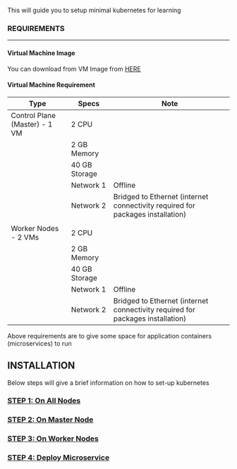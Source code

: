 This will guide you to setup minimal kubernetes for learning

### REQUIREMENTS
---
#### Virtual Machine Image
You can download from VM Image from [HERE](https://bit.ly/Centos7VM-Kubernetes-Image)


#### Virtual Machine Requirement
| Type | Specs| Note
| --- | --- | ---
| Control Plane (Master) - 1 VM | 2 CPU|
| |2 GB Memory|
| | 40 GB Storage|
| | Network 1| Offline
| | Network 2| Bridged to Ethernet (internet connectivity required for packages installation)
|   |   |  
| Worker Nodes - 2 VMs| 2 CPU|
| |2 GB Memory|
| | 40 GB Storage|
| | Network 1| Offline
| | Network 2| Bridged to Ethernet (internet connectivity required for packages installation)


Above requirements are to give some space for application containers (microservices) to run

## INSTALLATION
Below steps will give a brief information on how to set-up kubernetes

### [STEP 1: On All Nodes](https://github.com/wizznew/kubernetes-installation/blob/main/01-On%20All%20Nodes.md)
### [STEP 2: On Master Node](https://github.com/wizznew/kubernetes-installation/blob/main/02-On%20Master%20Node.md)
### [STEP 3: On Worker Nodes](https://github.com/wizznew/kubernetes-installation/blob/main/03-On%20Worker%20Nodes.md)
### [STEP 4: Deploy Microservice](https://github.com/wizznew/kubernetes-installation/blob/main/04-nginx%20Deployment.md)
